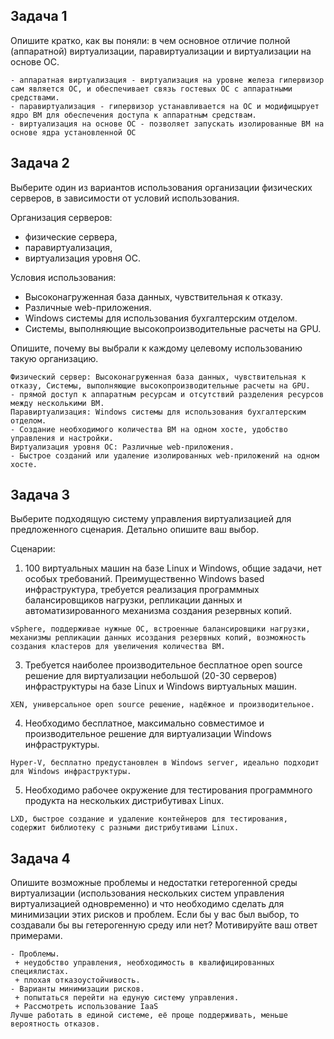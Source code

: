 ## Задача 1

Опишите кратко, как вы поняли: в чем основное отличие полной (аппаратной) виртуализации, паравиртуализации и виртуализации на основе ОС.

```
- аппаратная виртуализация - виртуализация на уровне железа гипервизор сам является ОС, и обеспечивает связь гостевых ОС с аппаратными средствами. 
- паравиртуализация - гипервизор устанавливается на ОС и модифицырует ядро ВМ для обеспечения доступа к аппаратным средствам.
- виртуализация на основе ОС - позволяет запускать изолированные ВМ на основе ядра установленной ОС
```

## Задача 2

Выберите один из вариантов использования организации физических серверов, в зависимости от условий использования.

Организация серверов:
- физические сервера,
- паравиртуализация,
- виртуализация уровня ОС.

Условия использования:
- Высоконагруженная база данных, чувствительная к отказу.
- Различные web-приложения.
- Windows системы для использования бухгалтерским отделом.
- Системы, выполняющие высокопроизводительные расчеты на GPU.

Опишите, почему вы выбрали к каждому целевому использованию такую организацию.
```
Физический сервер: Высоконагруженная база данных, чувствительная к отказу, Системы, выполняющие высокопроизводительные расчеты на GPU.
- прямой доступ к аппаратным ресурсам и отсутствий разделения ресурсов между несколькими ВМ.
Паравиртуализация: Windows системы для использования бухгалтерским отделом.
- Создание необходимого количества ВМ на одном хосте, удобство управления и настройки.
Виртуализация уровня ОС: Различные web-приложения.
- Быстрое созданий или удаление изолированных web-приложений на одном хосте.
```

## Задача 3

Выберите подходящую систему управления виртуализацией для предложенного сценария. Детально опишите ваш выбор.

Сценарии:

1. 100 виртуальных машин на базе Linux и Windows, общие задачи, нет особых требований. Преимущественно Windows based инфраструктура, требуется реализация программных балансировщиков нагрузки, репликации данных и автоматизированного механизма создания резервных копий.
```
vSphere, поддерживае нужные ОС, встроенные балансировщики нагрузки, механизмы репликации данных исоздания резервных копий, возможность создания кластеров для увеличения количества ВМ.
```
3. Требуется наиболее производительное бесплатное open source решение для виртуализации небольшой (20-30 серверов) инфраструктуры на базе Linux и Windows виртуальных машин.
```
XEN, универсальное open source решение, надёжное и производительное.
```
4. Необходимо бесплатное, максимально совместимое и производительное решение для виртуализации Windows инфраструктуры.
```
Hyper-V, бесплатно предустановлен в Windows server, идеально подходит для Windows инфраструктуры.
```
5. Необходимо рабочее окружение для тестирования программного продукта на нескольких дистрибутивах Linux.
```
LXD, быстрое создание и удаление контейнеров для тестирования, содержит библиотеку с разными дистрибутивами Linux.
```
## Задача 4

Опишите возможные проблемы и недостатки гетерогенной среды виртуализации (использования нескольких систем управления виртуализацией одновременно) и что необходимо сделать для минимизации этих рисков и проблем. Если бы у вас был выбор, то создавали бы вы гетерогенную среду или нет? Мотивируйте ваш ответ примерами.
```
- Проблемы.
 + неудобство управления, необходимость в квалифицированных специялистах.
 + плохая отказоустойчивость.
- Варианты минимизации рисков.
 + попытаться перейти на едуную систему управления.
 + Рассмотреть использование IaaS
Лучше работать в единой системе, её проще поддерживать, меньше вероятность отказов. 
```
